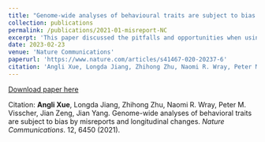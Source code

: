 ```yaml
---
title: "Genome-wide analyses of behavioural traits are subject to bias by misreports and longitudinal changes"
collection: publications
permalink: /publications/2021-01-misreport-NC
excerpt: 'This paper discussed the pitfalls and opportunities when using latent variables in the single-cell eQTL mapping analysis.'
date: 2023-02-23
venue: 'Nature Communications'
paperurl: 'https://www.nature.com/articles/s41467-020-20237-6'
citation: 'Angli Xue, Longda Jiang, Zhihong Zhu, Naomi R. Wray, Peter M. Visscher, Jian Zeng, Jian Yang. Genome-wide analyses of behavioral traits are subject to bias by misreports and longitudinal changes. <i>Nature Communications</i>. 12, 6450 (2021).'
---
```


[Download paper here](https://www.nature.com/articles/s41467-020-20237-6.pdf)

Citation: **Angli Xue**, Longda Jiang, Zhihong Zhu, Naomi R. Wray, Peter M. Visscher, Jian Zeng, Jian Yang. Genome-wide analyses of behavioral traits are subject to bias by misreports and longitudinal changes. <i>Nature Communications</i>. 12, 6450 (2021).

